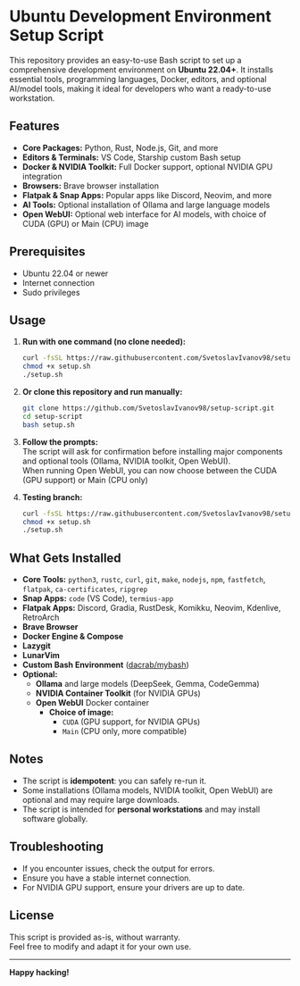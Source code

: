 # Ubuntu Development Environment Setup Script

This repository provides an easy-to-use Bash script to set up a comprehensive development environment on **Ubuntu 22.04+**. It installs essential tools, programming languages, Docker, editors, and optional AI/model tools, making it ideal for developers who want a ready-to-use workstation.

## Features

- **Core Packages:** Python, Rust, Node.js, Git, and more
- **Editors & Terminals:** VS Code, Starship custom Bash setup
- **Docker & NVIDIA Toolkit:** Full Docker support, optional NVIDIA GPU integration
- **Browsers:** Brave browser installation
- **Flatpak & Snap Apps:** Popular apps like Discord, Neovim, and more
- **AI Tools:** Optional installation of Ollama and large language models
- **Open WebUI:** Optional web interface for AI models, with choice of CUDA (GPU) or Main (CPU) image

## Prerequisites

- Ubuntu 22.04 or newer
- Internet connection
- Sudo privileges

## Usage

1. **Run with one command (no clone needed):**
    ```sh
    curl -fsSL https://raw.githubusercontent.com/SvetoslavIvanov98/setup-script/main/setup.sh -o setup.sh
    chmod +x setup.sh
    ./setup.sh
    ```

2. **Or clone this repository and run manually:**
    ```sh
    git clone https://github.com/SvetoslavIvanov98/setup-script.git
    cd setup-script
    bash setup.sh
    ```

3. **Follow the prompts:**  
   The script will ask for confirmation before installing major components and optional tools (Ollama, NVIDIA toolkit, Open WebUI).  
   When running Open WebUI, you can now choose between the CUDA (GPU support) or Main (CPU only)

4. **Testing branch:**
    ```sh
    curl -fsSL https://raw.githubusercontent.com/SvetoslavIvanov98/setup-script/testing/setup.sh -o setup.sh
    chmod +x setup.sh
    ./setup.sh
    ```

## What Gets Installed

- **Core Tools:** `python3`, `rustc`, `curl`, `git`, `make`, `nodejs`, `npm`, `fastfetch`, `flatpak`, `ca-certificates`, `ripgrep`
- **Snap Apps:** `code` (VS Code), `termius-app`
- **Flatpak Apps:** Discord, Gradia, RustDesk, Komikku, Neovim, Kdenlive, RetroArch
- **Brave Browser**
- **Docker Engine & Compose**
- **Lazygit**
- **LunarVim**
- **Custom Bash Environment** ([dacrab/mybash](https://github.com/dacrab/mybash))
- **Optional:**  
  - **Ollama** and large models (DeepSeek, Gemma, CodeGemma)
  - **NVIDIA Container Toolkit** (for NVIDIA GPUs)
  - **Open WebUI** Docker container  
    - **Choice of image:**  
      - `CUDA` (GPU support, for NVIDIA GPUs)  
      - `Main` (CPU only, more compatible)

## Notes

- The script is **idempotent**: you can safely re-run it.
- Some installations (Ollama models, NVIDIA toolkit, Open WebUI) are optional and may require large downloads.
- The script is intended for **personal workstations** and may install software globally.

## Troubleshooting

- If you encounter issues, check the output for errors.
- Ensure you have a stable internet connection.
- For NVIDIA GPU support, ensure your drivers are up to date.

## License

This script is provided as-is, without warranty.  
Feel free to modify and adapt it for your own use.

---
**Happy hacking!**
